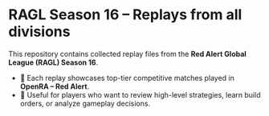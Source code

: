 # RAGL Season 16 – Replays from all divisions

This repository contains collected replay files from the **Red Alert Global League (RAGL) Season 16**.

- 🔹 Each replay showcases top-tier competitive matches played in **OpenRA – Red Alert**.  
- 🔹 Useful for players who want to review high-level strategies, learn build orders, or analyze gameplay decisions.  
